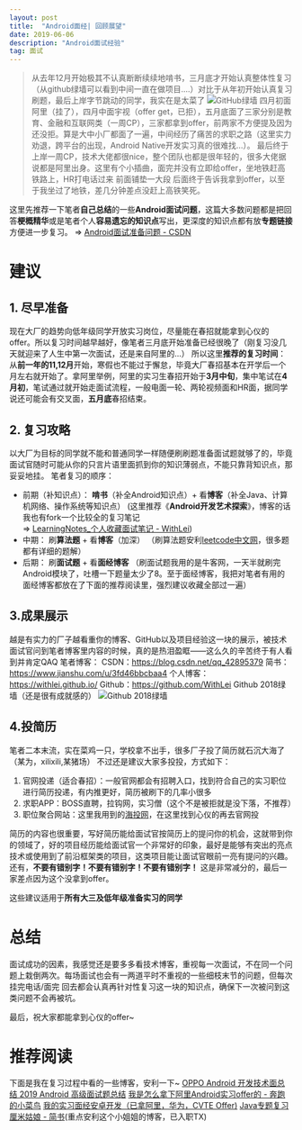 ```yaml
---
layout: post  
title:  "Android面经| 回顾展望"  
date: 2019-06-06  
description: "Android面试经验"
tag: 面试
---
```

> 从去年12月开始极其不认真断断续续地啃书，三月底才开始认真整体性复习（从github绿墙可以看到中间一直在做项目....）对比于从年初开始认真复习刷题，最后上岸字节跳动的同学，我实在是太菜了
> ![GitHub绿墙](https://upload-images.jianshu.io/upload_images/16471224-69ec8259e7d7a4ed.png?imageMogr2/auto-orient/strip%7CimageView2/2/w/1240)
> 四月初面阿里（挂了），四月中面宇视（offer get，已拒），五月底面了三家分别是教育、金融和互联网类（一周CP），三家都拿到offer，前两家不方便提及因为还没拒。算是大中小厂都面了一遍，中间经历了痛苦的求职之路（这里实力劝退，跨平台的出现，Android Native开发实习真的很难找...）。
> 最后终于上岸一周CP，技术大佬都很nice，整个团队也都是很年轻的，很多大佬据说都是阿里出身。这里有个小插曲，面完并没有立即给offer，坐地铁赶高铁路上，HR打电话过来 前面铺垫一大段 后面终于告诉我拿到offer，以至于我坐过了地铁，差几分钟差点没赶上高铁笑死。

这里先推荐一下笔者**自己总结**的一些**Android面试问题**，这篇大多数问题都是把回答**梗概精华**或是笔者个人**容易遗忘的知识点**写出，更深度的知识点都有放**专题链接**方便进一步复习。
=> [Android面试准备问题 - CSDN](https://blog.csdn.net/qq_42895379/article/details/89343675)

# 建议
## 1. 尽早准备
现在大厂的趋势向低年级同学开放实习岗位，尽量能在春招就能拿到心仪的offer。所以复习时间越早越好，像笔者三月底开始准备已经很晚了（刚复习没几天就迎来了人生中第一次面试，还是来自阿里的...）
所以这里**推荐的复习时间**：从**前一年的11,12月**开始，寒假也不能过于懈怠，毕竟大厂春招基本在开学后一个月左右就开始了。拿阿里举例，阿里的实习生春招开始于**3月中旬**，集中笔试在**4月初**，笔试通过就开始走面试流程，一般电面一轮、两轮视频面和HR面，据同学说还可能会有交叉面，**五月底**春招结束。
## 2. 复习攻略
以大厂为目标的同学就不能和普通同学一样随便刷刷题准备面试题就够了的，毕竟面试官随时可能从你的只言片语里面抓到你的知识薄弱点，不能只靠背知识点，那妥妥地挂。
笔者复习的顺序：
- 前期（补知识点）：
**啃书**（补全Android知识点）+ 看**博客**（补全Java、计算机网络、操作系统等知识点）
(这里推荐《**Android开发艺术探索**》，博客的话我也有fork一个比较全的复习笔记  
=> [LearningNotes_个人收藏面试笔记 - WithLei](https://github.com/WithLei/LearningNotes))
- 中期：
刷**算法题** + 看**博客**（加深）
（刷算法题安利[leetcode中文网](https://leetcode-cn.com/problemset/all/)，很多题都有详细的题解）
- 后期：
刷**面试题** + 看**面经博客**
（刷面试题我用的是牛客网，一天半就刷完Android模块了，吐槽一下题量太少了8。至于面经博客，我把对笔者有用的面经博客都放在了下面的推荐阅读里，强烈建议收藏全部过一遍）
## 3.成果展示
越是有实力的厂子越看重你的博客、GitHub以及项目经验这一块的展示，被技术面试官问到笔者博客里内容的时候，真的是热泪盈眶——这么久的辛苦终于有人看到并肯定QAQ
笔者博客：
CSDN：https://blog.csdn.net/qq_42895379
简书：https://www.jianshu.com/u/3fd46bbcbaa4
个人博客：https://withlei.github.io/
Github：https://github.com/WithLei
Github 2018绿墙（还是很有成就感的）
![Github 2018绿墙](https://upload-images.jianshu.io/upload_images/16471224-8bd71ec7d26d5ad7?imageMogr2/auto-orient/strip%7CimageView2/2/w/1240)
## 4.投简历
笔者二本末流，实在菜鸡一只，学校拿不出手，很多厂子投了简历就石沉大海了（某为，xilixili,某猪场）
不过还是建议大家多投投，方式如下：
1. 官网投递（适合春招）：一般官网都会有招聘入口，找到符合自己的实习职位进行简历投递，有内推更好，简历被刷下的几率小很多
2. 求职APP：BOSS直聘，拉钩网，实习僧（这个不是被拒就是没下落，不推荐）
3. 职位聚合网站：这里我用到的[海投网](https://xyzp.haitou.cc/trade-1/city-%E6%9D%AD%E5%B7%9E)，在这里找到心仪的再去官网投

简历的内容也很重要，写好简历能给面试官按简历上的提问你的机会，这就带到你的领域了，好的项目经历能给面试官一个非常好的印象，最好是能够有突出的亮点技术或使用到了前沿框架类的项目，这类项目能让面试官眼前一亮有提问的兴趣。还有，**不要有错别字！不要有错别字！不要有错别字！** 这是非常减分的，最后一家差点因为这个没拿到offer。

这些建议适用于**所有大三及低年级准备实习的同学**

# 总结
面试成功的因素，我感觉还是要多多看技术博客，重视每一次面试，不在同一个问题上栽倒两次。每场面试也会有一两道平时不重视的一些细枝末节的问题，但每次挂完电话/面完 回去都会认真再针对性复习这一块的知识点，确保下一次被问到这类问题不会再被坑。

最后，祝大家都能拿到心仪的offer~

# 推荐阅读
下面是我在复习过程中看的一些博客，安利一下~
[OPPO Android 开发技术面总结 ](https://mp.weixin.qq.com/s?__biz=MzIxNzU1Nzk3OQ==&mid=2247487726&idx=1&sn=1f883e8c20c60eef2217c80d48f57c5f&chksm=97f6ae5aa081274ca7167dd8227129512a31501fdb18f861f81c608b84df6cdba8104e97ce13&scene=21#wechat_redirect)
[2019 Android 高级面试题总结](https://mp.weixin.qq.com/s/hzCBLwMY04aPWrcTlJ2uPQ)
[我是怎么拿下阿里Android实习offer的 - 奔跑的小菜鸟](https://www.jianshu.com/p/555586f7efb7)
[我的实习面经安卓开发（已拿阿里，华为，CVTE Offer)](https://www.nowcoder.com/discuss/28272?type=2&order=0&pos=6&page=1)
[Java专题复习](https://www.cnblogs.com/skywang12345/category/455711.html)
[厘米姑娘 - 简书](https://www.jianshu.com/u/203b606b956c)(重点安利这个小姐姐的博客，已入职TX)
